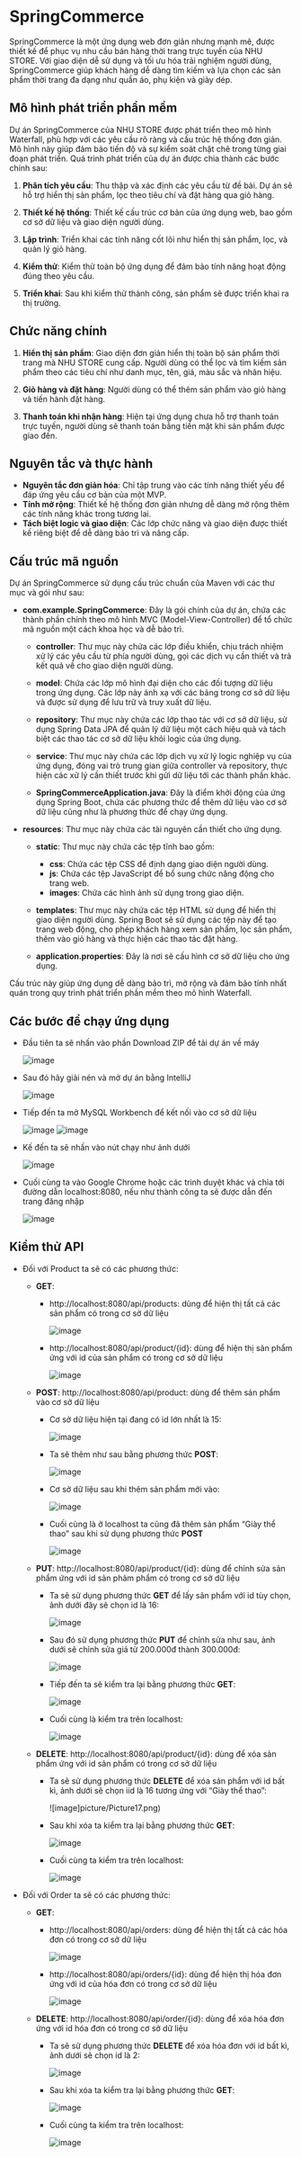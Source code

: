 # SpringCommerce

SpringCommerce là một ứng dụng web đơn giản nhưng mạnh mẽ, được thiết kế để phục vụ nhu cầu bán hàng thời trang trực tuyến của NHU STORE. Với giao diện dễ sử dụng và tối ưu hóa trải nghiệm người dùng, SpringCommerce giúp khách hàng dễ dàng tìm kiếm và lựa chọn các sản phẩm thời trang đa dạng như quần áo, phụ kiện và giày dép.

## Mô hình phát triển phần mềm

Dự án SpringCommerce của NHU STORE được phát triển theo mô hình Waterfall, phù hợp với các yêu cầu rõ ràng và cấu trúc hệ thống đơn giản. Mô hình này giúp đảm bảo tiến độ và sự kiểm soát chặt chẽ trong từng giai đoạn phát triển. Quá trình phát triển của dự án được chia thành các bước chính sau:

1. **Phân tích yêu cầu**: Thu thập và xác định các yêu cầu từ đề bài. Dự án sẽ hỗ trợ hiển thị sản phẩm, lọc theo tiêu chí và đặt hàng qua giỏ hàng.
   
2. **Thiết kế hệ thống**: Thiết kế cấu trúc cơ bản của ứng dụng web, bao gồm cơ sở dữ liệu và giao diện người dùng.

3. **Lập trình**: Triển khai các tính năng cốt lõi như hiển thị sản phẩm, lọc, và quản lý giỏ hàng.

4. **Kiểm thử**: Kiểm thử toàn bộ ứng dụng để đảm bảo tính năng hoạt động đúng theo yêu cầu.

5. **Triển khai**: Sau khi kiểm thử thành công, sản phẩm sẽ được triển khai ra thị trường.

## Chức năng chính

1. **Hiển thị sản phẩm**: Giao diện đơn giản hiển thị toàn bộ sản phẩm thời trang mà NHU STORE cung cấp. Người dùng có thể lọc và tìm kiếm sản phẩm theo các tiêu chí như danh mục, tên, giá, màu sắc và nhãn hiệu.

2. **Giỏ hàng và đặt hàng**: Người dùng có thể thêm sản phẩm vào giỏ hàng và tiến hành đặt hàng.

3. **Thanh toán khi nhận hàng**: Hiện tại ứng dụng chưa hỗ trợ thanh toán trực tuyến, người dùng sẽ thanh toán bằng tiền mặt khi sản phẩm được giao đến.

## Nguyên tắc và thực hành

- **Nguyên tắc đơn giản hóa**: Chỉ tập trung vào các tính năng thiết yếu để đáp ứng yêu cầu cơ bản của một MVP.
- **Tính mở rộng**: Thiết kế hệ thống đơn giản nhưng dễ dàng mở rộng thêm các tính năng khác trong tương lai.
- **Tách biệt logic và giao diện**: Các lớp chức năng và giao diện được thiết kế riêng biệt để dễ dàng bảo trì và nâng cấp.

## Cấu trúc mã nguồn

Dự án SpringCommerce sử dụng cấu trúc chuẩn của Maven với các thư mục và gói như sau:

- **com.example.SpringCommerce**: Đây là gói chính của dự án, chứa các thành phần chính theo mô hình MVC (Model-View-Controller) để tổ chức mã nguồn một cách khoa học và dễ bảo trì.

  - **controller**: Thư mục này chứa các lớp điều khiển, chịu trách nhiệm xử lý các yêu cầu từ phía người dùng, gọi các dịch vụ cần thiết và trả kết quả về cho giao diện người dùng.

  - **model**: Chứa các lớp mô hình đại diện cho các đối tượng dữ liệu trong ứng dụng. Các lớp này ánh xạ với các bảng trong cơ sở dữ liệu và được sử dụng để lưu trữ và truy xuất dữ liệu.

  - **repository**: Thư mục này chứa các lớp thao tác với cơ sở dữ liệu, sử dụng Spring Data JPA để quản lý dữ liệu một cách hiệu quả và tách biệt các thao tác cơ sở dữ liệu khỏi logic của ứng dụng.

  - **service**: Thư mục này chứa các lớp dịch vụ xử lý logic nghiệp vụ của ứng dụng, đóng vai trò trung gian giữa controller và repository, thực hiện các xử lý cần thiết trước khi gửi dữ liệu tới các thành phần khác.

  - **SpringCommerceApplication.java**: Đây là điểm khởi động của ứng dụng Spring Boot, chứa các phương thức để thêm dữ liệu vào cơ sở dữ liệu cũng như là phương thức để chạy ứng dụng.

- **resources**: Thư mục này chứa các tài nguyên cần thiết cho ứng dụng.

  - **static**: Thư mục này chứa các tệp tĩnh bao gồm:
    - **css**: Chứa các tệp CSS để định dạng giao diện người dùng.
    - **js**: Chứa các tệp JavaScript để bổ sung chức năng động cho trang web.
    - **images**: Chứa các hình ảnh sử dụng trong giao diện.

  - **templates**: Thư mục này chứa các tệp HTML sử dụng để hiển thị giao diện người dùng. Spring Boot sẽ sử dụng các tệp này để tạo trang web động, cho phép khách hàng xem sản phẩm, lọc sản phẩm, thêm vào giỏ hàng và thực hiện các thao tác đặt hàng.
 
  - **application.properties**: Đây là nơi sẽ cấu hình cơ sở dữ liệu cho ứng dụng.

Cấu trúc này giúp ứng dụng dễ dàng bảo trì, mở rộng và đảm bảo tính nhất quán trong quy trình phát triển phần mềm theo mô hình Waterfall.

## Các bước để chạy ứng dụng

- Đầu tiên ta sẽ nhấn vào phần Download ZIP để tải dự án về máy
  
     ![image](picture/Picture1.png)

- Sau đó hãy giải nén và mở dự án bằng IntelliJ

     ![image](picture/Picture2.png)

- Tiếp đến ta mở MySQL Workbench để kết nối vào cơ sở dữ liệu
  
     ![image](picture/Picture3.png)
     ![image](picture/Picture4.png)
- Kế đến ta sẽ nhấn vào nút chạy như ảnh dưới

     ![image](picture/Picture5.png)

- Cuối cùng ta vào Google Chrome hoặc các trình duyệt khác và chỉa tới đường dẫn localhost:8080, nếu như thành công ta sẽ được dẫn đến trang đăng nhập

     ![image](picture/Picture6.png)

## Kiểm thử API

- Đối với Product ta sẽ có các phương thức:
  
   - **GET**:
     
      - http://localhost:8080/api/products: dùng để hiện thị tất cả các sản phẩm có trong cơ sở dữ liệu

         ![image](picture/Picture7.png)

      - http://localhost:8080/api/product/{id}: dùng để hiện thị sản phẩm ứng với id của sản phẩm có trong cơ sở dữ liệu

         ![image](picture/Picture8.png)

   - **POST**: http://localhost:8080/api/product: dùng để thêm sản phẩm vào cơ sở dữ liệu
 
      - Cơ sở dữ liệu hiện tại đang có id lớn nhất là 15:
    
        ![image](picture/Picture9.png)
          
      - Ta sẽ thêm như sau bằng phương thức **POST**:
    
        ![image](picture/Picture10.png)

      - Cơ sở dữ liệu sau khi thêm sản phẩm mới vào:
    
        ![image](picture/Picture11.png)

     - Cuối cùng là ở localhost ta cũng đã thêm sản phẩm “Giày thể thao” sau khi sử dụng phương thức **POST**

        ![image](picture/Picture12.png)

   - **PUT**: http://localhost:8080/api/product/{id}: dùng để chỉnh sửa sản phẩm ứng với id sản phảm phẩm có trong cơ sở dữ liệu

      - Ta sẽ sử dụng phương thức **GET** để lấy sản phẩm với id tùy chọn, ảnh dưới đây sẽ chọn id là 16:
    
        ![image](picture/Picture13.png)

      - Sau đó sử dụng phương thức **PUT** để chỉnh sửa như sau, ảnh dưới sẽ chỉnh sửa giá từ 200.000đ thành 300.000đ:
    
        ![image](picture/Picture14.png)

      - Tiếp đến ta sẽ kiểm tra lại bằng phương thức **GET**:
    
        ![image](picture/Picture15.png)

      - Cuối cùng là kiểm tra trên localhost:
    
        ![image](picture/Picture16.png)

   - **DELETE**: http://localhost:8080/api/product/{id}: dùng để xóa sản phẩm ứng với id sản phẩm có trong cơ sở dữ liệu
 
      - Ta sẽ sử dụng phương thức **DELETE** để xóa sản phẩm với id bất kì, ảnh dưới sẽ chọn iid là 16 tương ứng với “Giày thể thao”:
    
        ![image]picture/Picture17.png)

      - Sau khi xóa ta kiểm tra lại bằng phương thức **GET**:
    
        ![image](picture/Picture18.png)

      - Cuối cùng ta kiểm tra trên localhost:
    
        ![image](picture/Picture19.png)

- Đối với Order ta sẽ có các phương thức:
  
   - **GET**:
 
     - http://localhost:8080/api/orders: dùng để hiện thị tất cả các hóa đơn có trong cơ sở dữ liệu

         ![image](picture/Picture20.png)

      - http://localhost:8080/api/orders/{id}: dùng để hiện thị hóa đơn ứng với id của hóa đơn có trong cơ sở dữ liệu

         ![image](picture/Picture21.png)

   - **DELETE**: http://localhost:8080/api/order/{id}: dùng để xóa hóa đơn ứng với id hóa đơn có trong cơ sở dữ liệu
 
      - Ta sẽ sử dụng phương thức **DELETE** để xóa hóa đơn với id bất kì, ảnh dưới sẽ chọn id là 2:
 
        ![image](picture/Picture22.png)

      - Sau khi xóa ta kiểm tra lại bằng phương thức **GET**:
    
        ![image](picture/Picture23.png)

      - Cuối cùng ta kiểm tra trên localhost:
    
        ![image](picture/Picture24.png)
